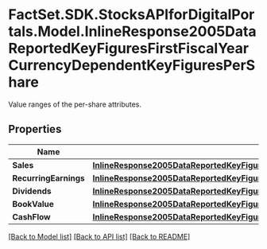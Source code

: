 # FactSet.SDK.StocksAPIforDigitalPortals.Model.InlineResponse2005DataReportedKeyFiguresFirstFiscalYearCurrencyDependentKeyFiguresPerShare
Value ranges of the per-share attributes.

## Properties

Name | Type | Description | Notes
------------ | ------------- | ------------- | -------------
**Sales** | [**InlineResponse2005DataReportedKeyFiguresFirstFiscalYearCurrencyDependentKeyFiguresPerShareSales**](InlineResponse2005DataReportedKeyFiguresFirstFiscalYearCurrencyDependentKeyFiguresPerShareSales.md) |  | [optional] 
**RecurringEarnings** | [**InlineResponse2005DataReportedKeyFiguresFirstFiscalYearCurrencyDependentKeyFiguresPerShareRecurringEarnings**](InlineResponse2005DataReportedKeyFiguresFirstFiscalYearCurrencyDependentKeyFiguresPerShareRecurringEarnings.md) |  | [optional] 
**Dividends** | [**InlineResponse2005DataReportedKeyFiguresFirstFiscalYearCurrencyDependentKeyFiguresPerShareDividends**](InlineResponse2005DataReportedKeyFiguresFirstFiscalYearCurrencyDependentKeyFiguresPerShareDividends.md) |  | [optional] 
**BookValue** | [**InlineResponse2005DataReportedKeyFiguresFirstFiscalYearCurrencyDependentKeyFiguresPerShareBookValue**](InlineResponse2005DataReportedKeyFiguresFirstFiscalYearCurrencyDependentKeyFiguresPerShareBookValue.md) |  | [optional] 
**CashFlow** | [**InlineResponse2005DataReportedKeyFiguresFirstFiscalYearCurrencyDependentKeyFiguresPerShareCashFlow**](InlineResponse2005DataReportedKeyFiguresFirstFiscalYearCurrencyDependentKeyFiguresPerShareCashFlow.md) |  | [optional] 

[[Back to Model list]](../README.md#documentation-for-models) [[Back to API list]](../README.md#documentation-for-api-endpoints) [[Back to README]](../README.md)

